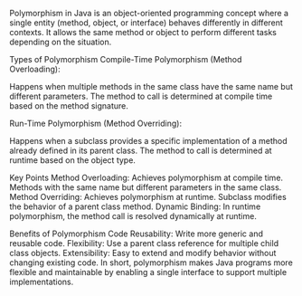 Polymorphism in Java is an object-oriented programming concept where a single entity (method, object, or interface) behaves differently in different contexts. It allows the same method or object to perform different tasks depending on the situation.

Types of Polymorphism
Compile-Time Polymorphism (Method Overloading):

Happens when multiple methods in the same class have the same name but different parameters.
The method to call is determined at compile time based on the method signature.

Run-Time Polymorphism (Method Overriding):

Happens when a subclass provides a specific implementation of a method already defined in its parent class.
The method to call is determined at runtime based on the object type.

Key Points
Method Overloading:
Achieves polymorphism at compile time.
Methods with the same name but different parameters in the same class.
Method Overriding:
Achieves polymorphism at runtime.
Subclass modifies the behavior of a parent class method.
Dynamic Binding:
In runtime polymorphism, the method call is resolved dynamically at runtime.

Benefits of Polymorphism
Code Reusability:
Write more generic and reusable code.
Flexibility:
Use a parent class reference for multiple child class objects.
Extensibility:
Easy to extend and modify behavior without changing existing code.
In short, polymorphism makes Java programs more flexible and maintainable by enabling a single interface to support multiple implementations.
